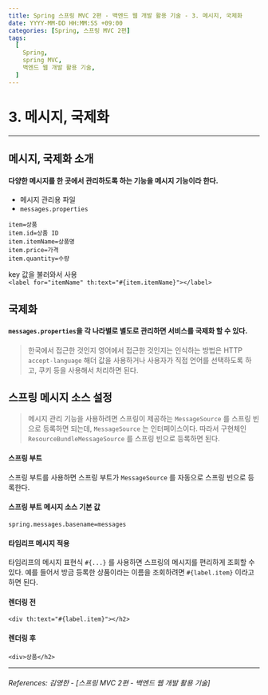 ```yaml
---
title: Spring 스프링 MVC 2편 - 백엔드 웹 개발 활용 기술 - 3. 메시지, 국제화
date: YYYY-MM-DD HH:MM:SS +09:00
categories: [Spring, 스프링 MVC 2편]
tags:
  [
    Spring,
    spring MVC,
    백엔드 웹 개발 활용 기술,
  ]
---
```


# 3. 메시지, 국제화

----
## 메시지, 국제화 소개
#### 다양한 메시지를 한 곳에서 관리하도록 하는 기능을 메시지 기능이라 한다.  

* 메시지 관리용 파일
* `messages.properties` 

```
item=상품
item.id=상품 ID
item.itemName=상품명
item.price=가격
item.quantity=수량
```

key 값을 불러와서 사용  
```<label for="itemName" th:text="#{item.itemName}"></label>```
   

## 국제화

#### `messages.properties`을 각 나라별로 별도로 관리하면 서비스를 국제화 할 수 있다.
> 한국에서 접근한 것인지 영어에서 접근한 것인지는 인식하는 방법은 HTTP `accept-language` 해더 값을
사용하거나 사용자가 직접 언어를 선택하도록 하고, 쿠키 등을 사용해서 처리하면 된다.


## 스프링 메시지 소스 설정
> 메시지 관리 기능을 사용하려면 스프링이 제공하는 `MessageSource` 를 스프링 빈으로 등록하면 되는데,
`MessageSource` 는 인터페이스이다. 따라서 구현체인 `ResourceBundleMessageSource` 를 스프링 빈으로
등록하면 된다.
#### 스프링 부트
스프링 부트를 사용하면 스프링 부트가 `MessageSource` 를 자동으로 스프링 빈으로 등록한다.

#### 스프링 부트 메시지 소스 기본 값
`spring.messages.basename=messages`


#### 타임리프 메시지 적용
타임리프의 메시지 표현식 `#{...}` 를 사용하면 스프링의 메시지를 편리하게 조회할 수 있다.
예를 들어서 방금 등록한 상품이라는 이름을 조회하려면 `#{label.item}` 이라고 하면 된다.
#### 렌더링 전
`<div th:text="#{label.item}"></h2>`
#### 렌더링 후
`<div>상품</h2>`

----  

###### References: 김영한 - [스프링 MVC 2편 - 백엔드 웹 개발 활용 기술]
